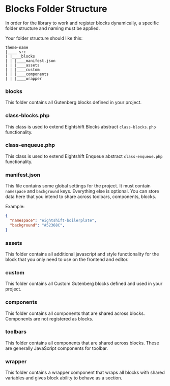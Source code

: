 # Blocks Folder Structure

In order for the library to work and register blocks dynamically, a specific folder structure and naming must be applied. 

Your folder structure should like this:

```
theme-name
|____ src
| |____blocks
| | |____manifest.json
| | |____assets
| | |____custom
| | |____components
| | |____wrapper
```

### blocks
This folder contains all Gutenberg blocks defined in your project.

### class-blocks.php
This class is used to extend Eightshift Blocks abstract `class-blocks.php` functionality.

### class-enqueue.php
This class is used to extend Eightshift Enqueue abstract `class-enqueue.php` functionality.

### manifest.json
This file contains some global settings for the project. It must contain `namespace` and `background` keys. Everything else is optional. You can store data here that you intend to share across toolbars, components, blocks.

Example:
```json
{
  "namespace": "eightshift-boilerplate",
  "background": "#52368C",
}
```

### assets
This folder contains all additional javascript and style functionality for the block that you only need to use on the frontend and editor.

### custom
This folder contains all Custom Gutenberg blocks defined and used in your project.

### components
This folder contains all components that are shared across blocks. Components are not registered as blocks.

### toolbars
This folder contains all components that are shared across blocks. These are generally JavaScript components for toolbar.

### wrapper
This folder contains a wrapper component that wraps all blocks with shared variables and gives block ability to behave as a section.
